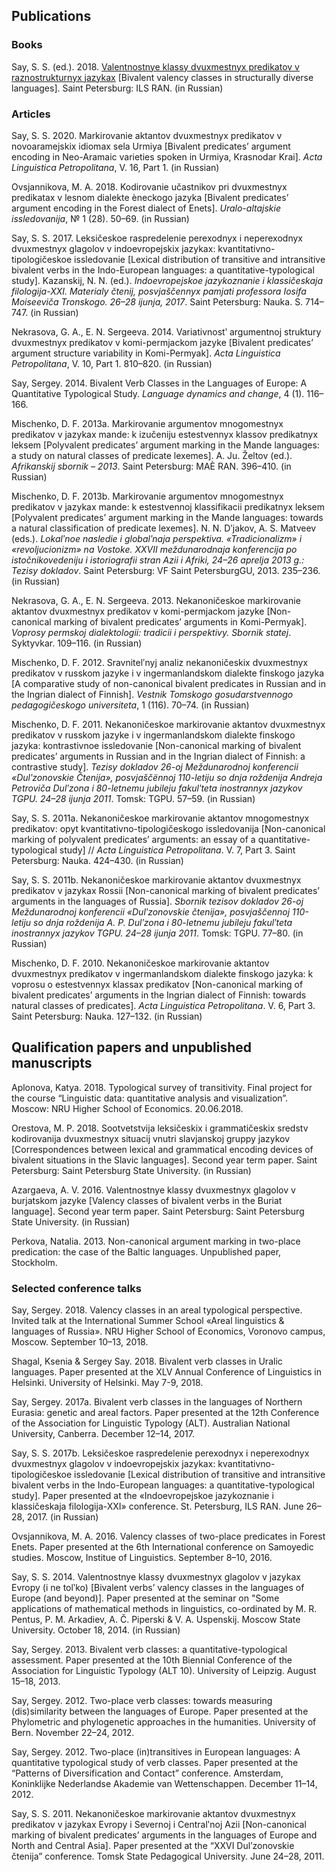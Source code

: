## Publications

### Books
Say, S. S. (ed.). 2018. [Valentnostnye klassy dvuxmestnyx predikatov v raznostrukturnyx jazykax](https://bivaltyp.info/docs/Say_ed_20018_Valentnostnye.pdf) [Bivalent valency classes in structurally diverse languages]. Saint Petersburg: ILS RAN. (in Russian)

### Articles
Say, S. S. 2020. Markirovanie aktantov dvuxmestnyx predikatov v novoaramejskix idiomax sela Urmiya [Bivalent predicates’ argument encoding in Neo-Aramaic varieties spoken in Urmiya, Krasnodar Krai]. *Acta Linguistica Petropolitana*, V. 16, Part 1. (in Russian)

Ovsjannikova, M. A. 2018. Kodirovanie učastnikov pri dvuxmestnyx predikatax v lesnom dialekte èneckogo jazyka [Bivalent predicates’ argument encoding in the Forest dialect of Enets]. *Uralo-altajskie issledovanija*, № 1 (28). 50–69. (in Russian)

Say, S. S. 2017. Leksičeskoe raspredelenie perexodnyx i neperexodnyx dvuxmestnyx glagolov v indoevropejskix jazykax: kvantitativno-tipologičeskoe issledovanie [Lexical distribution of transitive and intransitive bivalent verbs in the Indo-European languages: a quantitative-typological study]. Kazanskij, N. N. (ed.). *Indoevropejskoe jazykoznanie i klassičeskaja filologija-XXI. Materialy čtenij, posvjaščennyx pamjati professora Iosifa Moiseeviča Tronskogo. 26–28 ijunja, 2017*. Saint Petersburg: Nauka. S. 714–747. (in Russian)

Nekrasova, G. A., E. N. Sergeeva. 2014. Variativnostʹ argumentnoj struktury dvuxmestnyx predikatov v komi-permjackom jazyke [Bivalent predicates’ argument structure variability in Komi-Permyak]. *Acta Linguistica Petropolitana*, V. 10, Part 1. 810–820. (in Russian)

Say, Sergey. 2014. Bivalent Verb Classes in the Languages of Europe: A Quantitative Typological Study. *Language dynamics and change*, 4 (1). 116–166.

Mischenko, D. F. 2013a. Markirovanie argumentov mnogomestnyx predikatov v jazykax mande: k izučeniju estestvennyx klassov predikatnyx leksem [Polyvalent predicates’ argument marking in the Mande languages: a study on natural classes of predicate lexemes]. A. Ju. Želtov (ed.). *Afrikanskij sbornik – 2013*. Saint Petersburg: MAÈ RAN. 396–410. (in Russian)

Mischenko, D. F. 2013b. Markirovanie argumentov mnogomestnyx predikatov v jazykax mande: k estestvennoj klassifikacii predikatnyx leksem [Polyvalent predicates’ argument marking in the Mande languages: towards a natural classification of predicate lexemes]. N. N. Dʹjakov, A. S. Matveev (eds.). *Lokalʹnoe nasledie i globalʹnaja perspektiva. «Tradicionalizm» i «revoljucionizm» na Vostoke. XXVII meždunarodnaja konferencija po istočnikovedeniju i istoriografii stran Azii i Afriki, 24–26 aprelja 2013 g.: Tezisy dokladov*. Saint Petersburg: VF Saint PetersburgGU, 2013. 235–236. (in Russian)

Nekrasova, G. A., E. N. Sergeeva. 2013. Nekanoničeskoe markirovanie aktantov dvuxmestnyx predikatov v komi-permjackom jazyke [Non-canonical marking of bivalent predicates’ arguments in Komi-Permyak]. *Voprosy permskoj dialektologii: tradicii i perspektivy. Sbornik statej*. Syktyvkar. 109–116. (in Russian)

Mischenko, D. F. 2012. Sravnitelʹnyj analiz nekanoničeskix dvuxmestnyx predikatov v russkom jazyke i v ingermanlandskom dialekte finskogo jazyka [A comparative study of non-canonical bivalent predicates in Russian and in the Ingrian dialect of Finnish]. *Vestnik Tomskogo gosudarstvennogo pedagogičeskogo universiteta*, 1 (116). 70–74. (in Russian)

Mischenko, D. F. 2011. Nekanoničeskoe markirovanie aktantov dvuxmestnyx predikatov v russkom jazyke i v ingermanlandskom dialekte finskogo jazyka: kontrastivnoe issledovanie [Non-canonical marking of bivalent predicates’ arguments in Russian and in the Ingrian dialect of Finnish: a contrastive study]. *Tezisy dokladov 26-oj Meždunarodnoj konferencii «Dulʹzonovskie Čtenija», posvjaščënnoj 110-letiju so dnja roždenija Andreja Petroviča Dulʹzona i 80-letnemu jubileju fakulʹteta inostrannyx jazykov TGPU. 24–28 ijunja 2011*. Tomsk: TGPU. 57–59. (in Russian)

Say, S. S. 2011a. Nekanoničeskoe markirovanie aktantov mnogomestnyx predikatov: opyt kvantitativno-tipologičeskogo issledovanija [Non-canonical marking of polyvalent predicates’ arguments: an essay of a quantitative-typological study] // *Acta Linguistica Petropolitana*. V. 7, Part 3. Saint Petersburg: Nauka. 424–430. (in Russian)

Say, S. S. 2011b. Nekanoničeskoe markirovanie aktantov dvuxmestnyx predikatov v jazykax Rossii [Non-canonical marking of bivalent predicates’ arguments in the languages of Russia]. *Sbornik tezisov dokladov 26-oj Meždunarodnoj konferencii «Dulʹzonovskie čtenija», posvjaščennoj 110-letiju so dnja roždenija A. P. Dulʹzona i 80-letnemu jubileju fakulʹteta inostrannyx jazykov TGPU. 24–28 ijunja 2011*. Tomsk: TGPU. 77–80. (in Russian)

Mischenko, D. F. 2010. Nekanoničeskoe markirovanie aktantov dvuxmestnyx predikatov v ingermanlandskom dialekte finskogo jazyka: k voprosu o estestvennyx klassax predikatov [Non-canonical marking of bivalent predicates’ arguments in the Ingrian dialect of Finnish: towards natural classes of predicates]. *Acta Linguistica Petropolitana*. V. 6, Part 3. Saint Petersburg: Nauka. 127–132. (in Russian)

## Qualification papers and unpublished manuscripts

Aplonova, Katya. 2018. Typological survey of transitivity. Final project for the course “Linguistic data: quantitative analysis and visualization”. Moscow: NRU Higher School of Economics. 20.06.2018.

Orestova, M. P. 2018. Sootvetstvija leksičeskix i grammatičeskix sredstv kodirovanija dvuxmestnyx situacij vnutri slavjanskoj gruppy jazykov [Correspondences between lexical and grammatical encoding devices of bivalent situations in the Slavic languages]. Second year term paper. Saint Petersburg: Saint Petersburg State University. (in Russian)

Azargaeva, A. V. 2016. Valentnostnye klassy dvuxmestnyx glagolov v burjatskom jazyke [Valency classes of bivalent verbs in the Buriat language]. Second year term paper. Saint Petersburg: Saint Petersburg State University. (in Russian)

Perkova, Natalia. 2013. Non-canonical argument marking in two-place predication: the case of the Baltic languages. Unpublished paper, Stockholm.

### Selected conference talks

Say, Sergey. 2018. Valency classes in an areal typological perspective. Invited talk at the International Summer School «Areal linguistics & languages of Russia». NRU Higher School of Economics, Voronovo campus, Moscow. September 10–13, 2018.

Shagal, Ksenia & Sergey Say. 2018. Bivalent verb classes in Uralic languages. Paper presented at the XLV Annual Conference of Linguistics in Helsinki. University of Helsinki. May 7-9, 2018.

Say, Sergey. 2017a. Bivalent verb classes in the languages of Northern Eurasia: genetic and areal factors. Paper presented at the 12th Conference of the Association for Linguistic Typology (ALT). Australian National University, Canberra. December 12–14, 2017.

Say, S. S. 2017b. Leksičeskoe raspredelenie perexodnyx i neperexodnyx dvuxmestnyx glagolov v indoevropejskix jazykax: kvantitativno-tipologičeskoe issledovanie [Lexical distribution of transitive and intransitive bivalent verbs in the Indo-European languages: a quantitative-typological study]. Paper presented at the «Indoevropejskoe jazykoznanie i klassičeskaja filologija-XXI» conference. St. Petersburg, ILS RAN. June 26–28, 2017. (in Russian)

Ovsjannikova, M. A. 2016. Valency classes of two-place predicates in Forest Enets. Paper presented at the 6th International conference on Samoyedic studies. Moscow, Institue of Linguistics. September 8–10, 2016.

Say, S. S. 2014. Valentnostnye klassy dvuxmestnyx glagolov v jazykax Evropy (i ne tolʹko) [Bivalent verbs’ valency classes in the languages of Europe (and beyond)]. Paper presented at the seminar on "Some applications of mathematical methods in linguistics, co-ordinated by M. R. Pentus, P. M. Arkadiev, A. Č. Piperski & V. A. Uspenskij. Moscow State University. October 18, 2014. (in Russian)

Say, Sergey. 2013. Bivalent verb classes: a quantitative-typological assessment. Paper presented at the 10th Biennial Conference of the Association for Linguistic Typology (ALT 10). University of Leipzig. August 15–18, 2013.

Say, Sergey. 2012. Two-place verb classes: towards measuring (dis)similarity between the languages of Europe. Paper presented at the Phylometric and phylogenetic approaches in the humanities. University of Bern. November 22–24, 2012.

Say, Sergey. 2012. Two-place (in)transitives in European languages: A quantitative typological study of verb classes. Paper presented at the “Patterns of Diversification and Contact” conference. Amsterdam, Koninklijke Nederlandse Akademie van Wettenschappen. December 11–14, 2012.

Say, S. S. 2011. Nekanoničeskoe markirovanie aktantov dvuxmestnyx predikatov v jazykax Evropy i Severnoj i Centralʹnoj Azii [Non-canonical marking of bivalent predicates’ arguments in the languages of Europe and North and Central Asia]. Paper presented at the “XXVI Dulʹzonovskie čtenija” conference. Tomsk State Pedagogical University. June 24–28, 2011.
